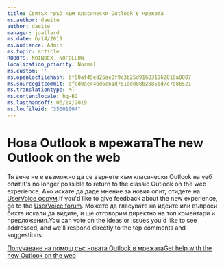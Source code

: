```yaml
---
title: Свитък гръб към класически Outlook в мрежата
ms.author: daeite
author: daeite
manager: joallard
ms.date: 6/14/2019
ms.audience: Admin
ms.topic: article
ROBOTS: NOINDEX, NOFOLLOW
localization_priority: Normal
ms.custom: ''
ms.openlocfilehash: bf60af45ed26ae0f9c3b25d916831962016a0807
ms.sourcegitcommit: efed0ae44bd6c61d751dd008b2885bd7e7d86521
ms.translationtype: MT
ms.contentlocale: bg-BG
ms.lasthandoff: 06/14/2019
ms.locfileid: "35001004"
---
```

# <a name="the-new-outlook-on-the-web"></a><span data-ttu-id="aebae-102">Нова Outlook в мрежата</span><span class="sxs-lookup"><span data-stu-id="aebae-102">The new Outlook on the web</span></span>

<span data-ttu-id="aebae-103">Тя вече не е възможно да се върнете към класически Outlook на уеб опит.</span><span class="sxs-lookup"><span data-stu-id="aebae-103">It's no longer possible to return to the classic Outlook on the web experience.</span></span> <span data-ttu-id="aebae-104">Ако искате да даде мнение за новия опит, отидете на [UserVoice форум](https://outlook.uservoice.com/forums/313228--outlook-on-the-web-office-365).</span><span class="sxs-lookup"><span data-stu-id="aebae-104">If you'd like to give feedback about the new experience, go to the [UserVoice forum](https://outlook.uservoice.com/forums/313228--outlook-on-the-web-office-365).</span></span> <span data-ttu-id="aebae-105">Можете да гласувате на идеите или въпроси бихте искали да видите, и ще отговорим директно на топ коментари и предложения.</span><span class="sxs-lookup"><span data-stu-id="aebae-105">You can vote on the ideas or issues you'd like to see addressed, and we'll respond directly to the top comments and suggestions.</span></span>

[<span data-ttu-id="aebae-106">Получаване на помощ със новата Outlook в мрежата</span><span class="sxs-lookup"><span data-stu-id="aebae-106">Get help with the new Outlook on the web</span></span>](https://support.office.com/article/017014cd-2ad0-41ab-8473-6bd8c349d4f8)